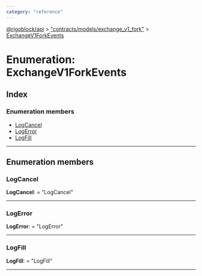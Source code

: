 ```yaml
---
category: "reference"
---
```



[@rigoblock/api](../README.md) > ["contracts/models/exchange_v1_fork"](../modules/_contracts_models_exchange_v1_fork_.md) > [ExchangeV1ForkEvents](../enums/_contracts_models_exchange_v1_fork_.exchangev1forkevents.md)

# Enumeration: ExchangeV1ForkEvents

## Index

### Enumeration members

* [LogCancel](_contracts_models_exchange_v1_fork_.exchangev1forkevents.md#logcancel)
* [LogError](_contracts_models_exchange_v1_fork_.exchangev1forkevents.md#logerror)
* [LogFill](_contracts_models_exchange_v1_fork_.exchangev1forkevents.md#logfill)

---

## Enumeration members

<a id="logcancel"></a>

###  LogCancel

**LogCancel**:  = "LogCancel"

___
<a id="logerror"></a>

###  LogError

**LogError**:  = "LogError"

___
<a id="logfill"></a>

###  LogFill

**LogFill**:  = "LogFill"

___

